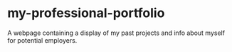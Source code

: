 # my-professional-portfolio
A webpage containing a display of my past projects and info about myself for potential employers.
